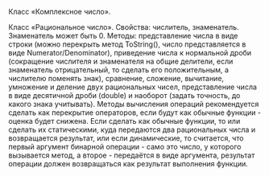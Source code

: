 Класс «Комплексное число».

Класс «Рациональное число».
Свойства: числитель, знаменатель. Знаменатель может быть 0.
Методы: представление числа в виде строки (можно перекрыть метод ToString(), число представляется в виде Numerator/Denominator), приведение числа к нормальной дроби (сокращение числителя и знаменателя на общие делители, если знаменатель отрицательный, то сделать его положительным, а числителю поменять знак), сравнение, сложение, вычитание, умножение и деление  двух рациональных чисел, представление числа в виде десятичной дроби (double) и наоборот (задать точность, до какого знака учитывать). Методы вычисления операций рекомендуется сделать как перекрытие операторов, если будут как обычные функции - оценка будет снижена. Если сделать как обычные функции, то или сделать их статическими, куда передаются два рациональных числа и возвращается результат, или если динамические, то считается, что первый аргумент бинарной операции - само это число, у которого вызывается метод, а второе - передаётся в виде аргумента, результат операции должен возвращаться как результат выполнения функции.
